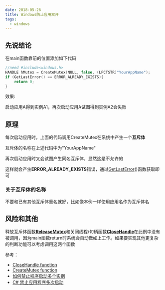 ```yaml
---
date: 2018-05-26
title: Windows防止应用双开
tags:
  - windows
---
```


## 先说结论

在main函数靠前的位置添加如下代码

```c++
//need #include<windows.h>
HANDLE hMutex = CreateMutex(NULL, false, (LPCTSTR)"YourAppName");
if (GetLastError() == ERROR_ALREADY_EXISTS){
	return 0;
}
```

效果:

启动应用A得到实例A1，再次启动应用A试图得到实例A2会失败

## 原理

每次启动应用时，上面的代码调用CreateMutex在系统中产生一个**互斥体**

互斥体的名称在上述代码中为"YourAppName"

再次启动应用时又会试图产生同名互斥体，显然这是不允许的

这样就会产生**ERROR_ALREADY_EXISTS**错误，通过[GetLastError](https://msdn.microsoft.com/en-us/library/windows/desktop/ms679360)()函数获取即可

### 关于互斥体的名称

不要和已有其他互斥体重名就好，比如像本例一样使用应用名作为互斥体名

## 风险和其他

释放互斥体函数[**ReleaseMutex**](https://msdn.microsoft.com/en-us/library/windows/desktop/ms685066)和关闭线程/句柄函数[**CloseHandle**](https://msdn.microsoft.com/en-us/library/windows/desktop/ms724211)在此例中没有被调用，因为main函数return时系统会自动做如上工作。如果要实现其他更复杂的判断功能可以考虑调用这两个函数

参考：
- [CloseHandle function](https://msdn.microsoft.com/en-us/library/windows/desktop/ms724211)
- [CreateMutex function](https://msdn.microsoft.com/en-us/library/windows/desktop/ms682411)
- [如何禁止程序启动多个实例](https://blog.csdn.net/ciaos/article/details/7488362)
- [C# 禁止应用程序多次启动](http://www.cnblogs.com/singlex/archive/2011/12/07/2279913.html)